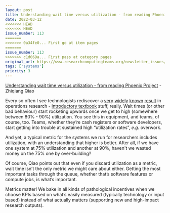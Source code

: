 ```yaml
---
layout: post
title: Understanding wait time versus utilization - from reading Phoenix Project - Zhiqiang Qiao
date: 2022-03-12
<<<<<<< HEAD
<<<<<<< HEAD
issue_number: 113
=======
>>>>>>> 0a34fe0... First go at item pages
=======
issue_number: 113
>>>>>>> c1d069a... First pass at category pages
original_url: https://www.researchcomputingteams.org/newsletter_issues/0113
tags: ['systems']
priority: 3
---
```


<!-- markdownlint-disable MD033 -->
<!-- markdownlint-disable MD041 -->
<!-- markdownlint-disable MD049 -->

[Understanding wait time versus utilization - from reading Phoenix Project](https://www.zhiqiangqiao.com/blog/understanding-wait-time-vs-utilization) - Zhiqiang Qiao

Every so often I see technologists rediscover a [very](https://blog.danslimmon.com/2016/08/26/the-most-important-thing-to-understand-about-queues/) [widely](https://www.johndcook.com/blog/2009/01/30/server-utilization-joel-on-queuing/) [known](https://www.johndcook.com/blog/2009/01/30/server-utilization-joel-on-queuing/) [result](https://brandalyzer.blog/2016/03/18/process-analysis-101/) in operations research - [introductory textbook](https://www.csus.edu/indiv/b/blakeh/mgmt/documents/opm101supplc.pdf) stuff, really.  Wait times (or other bad behaviour) start rocketing upwards once we get to high (somewhere between 80% - 90%) utilization.   You see this in equipment, and teams, of course, too.  Teams, whether they’re cash registers or software developers, start getting into trouble at sustained high “utilization rates”, *e.g.* overwork.

And yet, a typical metric for the systems we run for researchers includes utilization, with an understanding that higher is better.  After all, if we have one system at 75% utilization and another at 90%, haven't we wasted money on the 75% one by over-building?

Of course, Qiao points out that even if you discard utilization as a metric, wait time isn’t the only metric we might care about either.  Getting the most important tasks through the queue, whether that’s software features or compute jobs, is what’s important.

Metrics matter!   We bake in all kinds of pathological incentives when we choose KPIs based on what’s easily measured (typically technology or input based) instead of what actually matters (supporting new and high-impact research outputs).